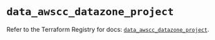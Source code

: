 # `data_awscc_datazone_project`

Refer to the Terraform Registry for docs: [`data_awscc_datazone_project`](https://registry.terraform.io/providers/hashicorp/awscc/0.70.0/docs/data-sources/datazone_project).
